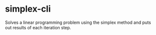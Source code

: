 # simplex-cli
Solves a linear programming problem using the simplex method and puts out results of each iteration step.
